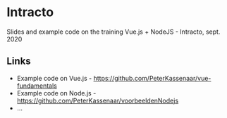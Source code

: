
# Intracto
Slides and example code on the training Vue.js + NodeJS - Intracto, sept. 2020

## Links
- Example code on Vue.js - https://github.com/PeterKassenaar/vue-fundamentals
- Example code on Node.js - https://github.com/PeterKassenaar/voorbeeldenNodejs
- ...
